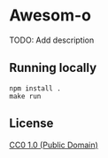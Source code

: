 # Awesom-o

TODO: Add description

## Running locally

    npm install .
    make run

## License

[CC0 1.0 (Public Domain)](LICENSE.md)
